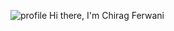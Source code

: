 ![profile](https://user-images.githubusercontent.com/99381741/172046644-ea116c58-4912-4312-9882-51cb5b2c14b7.jpeg)
Hi there, I'm Chirag Ferwani
